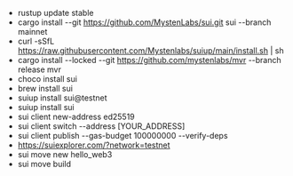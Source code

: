 -  rustup update stable
- cargo install --git https://github.com/MystenLabs/sui.git sui --branch mainnet
- curl -sSfL https://raw.githubusercontent.com/Mystenlabs/suiup/main/install.sh | sh
- cargo install --locked --git https://github.com/mystenlabs/mvr --branch release mvr
- choco install sui
- brew install sui
- suiup install sui@testnet
- suiup install sui
- sui client new-address ed25519
- sui client switch --address [YOUR_ADDRESS]
-  sui client publish --gas-budget 100000000 --verify-deps
- https://suiexplorer.com/?network=testnet
- sui move new hello_web3
- sui move build

